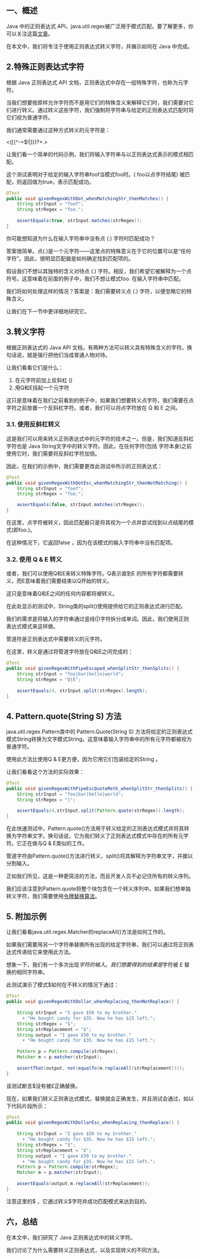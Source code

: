 ## 一、概述

Java 中的正则表达式 API，java.util.regex被广泛用于模式匹配。要了解更多，你可以关注这篇[文章](https://www.baeldung.com/regular-expressions-java)。

在本文中，我们将专注于使用正则表达式转义字符，并展示如何在 Java 中完成。

## 2.特殊正则表达式字符

根据 Java 正则表达式 API 文档，正则表达式中存在一组特殊字符，也称为元字符。

当我们想要按原样允许字符而不是用它们的特殊含义来解释它们时，我们需要对它们进行转义。通过转义这些字符，我们强制将字符串与给定的正则表达式匹配时将它们视为普通字符。

我们通常需要通过这种方式转义的元字符是：

<([{^-=$!|]})?+.>

让我们看一个简单的代码示例，我们将输入字符串与以正则表达式表示的模式相匹配。

这个测试表明对于给定的输入字符串foof当模式foo时。( foo以点字符结尾) 被匹配，则返回值为true，表示匹配成功。

```java
@Test
public void givenRegexWithDot_whenMatchingStr_thenMatches() {
    String strInput = "foof";
    String strRegex = "foo.";
      
    assertEquals(true, strInput.matches(strRegex));
}
```

你可能想知道为什么在输入字符串中没有点 (.) 字符时匹配成功？

答案很简单。点(.)是一个元字符——这里点的特殊意义在于它的位置可以是“任何字符”。因此，很明显匹配器是如何确定找到匹配项的。

假设我们不想以其独特的含义对待点 (.) 字符。相反，我们希望它被解释为一个点符号。这意味着在前面的例子中，我们不想让模式foo. 在输入字符串中匹配。

我们将如何处理这样的情况？答案是：我们需要转义点 (.) 字符，以便忽略它的特殊含义。

让我们在下一节中更详细地研究它。

## 3.转义字符

根据正则表达式的 Java API 文档，有两种方法可以转义具有特殊含义的字符。换句话说，就是强行把他们当成普通人物对待。

让我们看看它们是什么：

1.  在元字符前加上反斜杠 ()
2.  用Q和E括起一个元字符

这只是意味着在我们之前看到的例子中，如果我们想要转义点字符，我们需要在点字符之前放置一个反斜杠字符。或者，我们可以将点字符放在 Q 和 E 之间。

### 3.1. 使用反斜杠转义

这是我们可以用来转义正则表达式中的元字符的技术之一。但是，我们知道反斜杠字符也是 Java String文字中的转义字符。因此，在任何字符(包括  字符本身)之前使用它时，我们需要将反斜杠字符加倍。

因此，在我们的示例中，我们需要更改此测试中所示的正则表达式：

```java
@Test
public void givenRegexWithDotEsc_whenMatchingStr_thenNotMatching() {
    String strInput = "foof";
    String strRegex = "foo.";

    assertEquals(false, strInput.matches(strRegex));
}
```

在这里，点字符被转义，因此匹配器只是将其视为一个点并尝试找到以点结尾的模式(即foo.)。

在这种情况下，它返回false ，因为在该模式的输入字符串中没有匹配项。

### 3.2. 使用 Q & E 转义

或者，我们可以使用Q和E来转义特殊字符。Q表示直到E 的所有字符都需要转义，而E意味着我们需要结束以Q开始的转义。

这只是意味着Q和E之间的任何内容都将被转义。

在此处显示的测试中，String类的split()使用提供给它的正则表达式进行匹配。

我们的需求是将输入的字符串通过竖线(|)字符拆分成单词。因此，我们使用正则表达式模式来这样做。

管道符是正则表达式中需要转义的元字符。

在这里，转义是通过将管道字符放在Q和E之间完成的：

```java
@Test
public void givenRegexWithPipeEscaped_whenSplitStr_thenSplits() {
    String strInput = "foo|bar|hello|world";
    String strRegex = "Q|E";
    
    assertEquals(4, strInput.split(strRegex).length);
}
```

## 4. Pattern.quote(String S) 方法

java.util.regex.Pattern类中的 Pattern.Quote(String S) 方法将给定的正则表达式模式String转换为文字模式String。这意味着输入字符串中的所有元字符都被视为普通字符。

使用此方法比使用Q & E更方便，因为它用它们包装给定的String 。

让我们看看这个方法的实际效果：

```java
@Test
public void givenRegexWithPipeEscQuoteMeth_whenSplitStr_thenSplits() {
    String strInput = "foo|bar|hello|world";
    String strRegex = "|";

    assertEquals(4,strInput.split(Pattern.quote(strRegex)).length);
}
```

在此快速测试中，Pattern.quote()方法用于转义给定的正则表达式模式并将其转换为字符串文字。换句话说，它为我们转义了正则表达式模式中存在的所有元字符。它正在做与Q & E类似的工作。

管道字符由Pattern.quote()方法进行转义，split()将其解释为字符串文字，并据以分割输入。

正如我们所见，这是一种更简洁的方法，而且开发人员不必记住所有的转义序列。

我们应该注意到Pattern.quote将整个块包含在一个转义序列中。如果我们想单独转义字符，我们需要使用[令牌替换算法](https://www.baeldung.com/java-regex-token-replacement)。

## 5. 附加示例

让我们看看java.util.regex.Matcher的replaceAll()方法是如何工作的。

如果我们需要用另一个字符串替换所有出现的给定字符串，我们可以通过将正则表达式传递给它来使用此方法。

想象一下，我们有一个多次出现$字符的输入。我们想要得到的结果是$字符被 £ 替换的相同字符串。

此测试演示了模式$如何在不转义的情况下通过：

```java
@Test
public void givenRegexWithDollar_whenReplacing_thenNotReplace() {
 
    String strInput = "I gave $50 to my brother."
      + "He bought candy for $35. Now he has $15 left.";
    String strRegex = "$";
    String strReplacement = "£";
    String output = "I gave £50 to my brother."
      + "He bought candy for £35. Now he has £15 left.";
    
    Pattern p = Pattern.compile(strRegex);
    Matcher m = p.matcher(strInput);
        
    assertThat(output, not(equalTo(m.replaceAll(strReplacement))));
}
```

该测试断言$没有被£正确替换。

现在，如果我们转义正则表达式模式，替换就会正确发生，并且测试会通过，如以下代码片段所示：

```java
@Test
public void givenRegexWithDollarEsc_whenReplacing_thenReplace() {
 
    String strInput = "I gave $50 to my brother."
      + "He bought candy for $35. Now he has $15 left.";
    String strRegex = "$";
    String strReplacement = "£";
    String output = "I gave £50 to my brother."
      + "He bought candy for £35. Now he has £15 left.";
    Pattern p = Pattern.compile(strRegex);
    Matcher m = p.matcher(strInput);
    
    assertEquals(output,m.replaceAll(strReplacement));
}
```

注意这里的$ ，它通过转义$字符并成功匹配模式来达到目的。

## 六，总结

在本文中，我们研究了 Java 正则表达式中的转义字符。

我们讨论了为什么需要转义正则表达式，以及实现转义的不同方法。